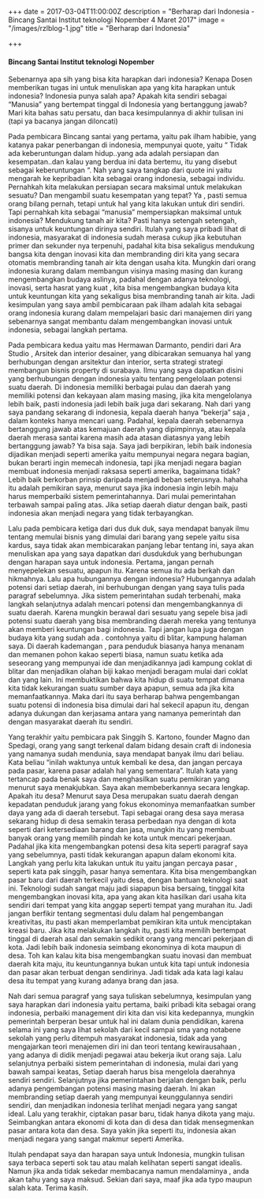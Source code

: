 +++
date = 2017-03-04T11:00:00Z
description = "Berharap dari Indonesia - Bincang Santai Institut teknologi Nopember 4 Maret 2017"
image = "/images/rzlblog-1.jpg"
title = "Berharap dari Indonesia"

+++
#### Bincang Santai Institut teknologi Nopember

Sebenarnya apa sih yang bisa kita harapkan dari indonesia? Kenapa Dosen memberikan tugas ini untuk menuliskan apa yang kita harapkan untuk indonesia? Indonesia punya salah apa? Apakah kita sendiri sebagai “Manusia” yang bertempat tinggal di Indonesia yang bertanggung jawab? Mari kita bahas satu persatu, dan baca kesimpulannya di akhir tulisan ini (tapi ya bacanya jangan diloncati)

Pada pembicara Bincang santai yang pertama, yaitu pak ilham habibie, yang katanya pakar penerbangan di indonesia, mempunyai quote, yaitu “ Tidak ada keberuntungan dalam hidup..yang ada adalah persiapan dan kesempatan..dan kalau yang berdua ini data bertemu, itu yang disebut sebagai keberuntungan “. Nah yang saya tangkap dari quote ini yaitu mengarah ke kepribadian kita sebagai orang indonesia, sebagai individu. Pernahkah kita melakukan persiapan secara maksimal untuk melakukan sesuatu? Dan mengambil suatu kesempatan yang tepat? Ya , pasti semua orang bilang pernah, tetapi untuk hal yang kita lakukan untuk diri sendiri. Tapi pernahkah kita sebagai “manusia” mempersiapkan maksimal untuk indonesia? Mendukung tanah air kita? Pasti hanya setengah setengah, sisanya untuk keuntungan dirinya sendiri. Itulah yang saya pribadi lihat di indonesia, masyarakat di indonesia sudah merasa cukup jika kebutuhan primer dan sekunder nya terpenuhi, padahal kita bisa sekaligus mendukung bangsa kita dengan inovasi kita dan membranding diri kita yang secara otomatis membranding tanah air kita dengan usaha kita. Mungkin dari orang indonesia kurang dalam membangun visinya masing masing dan kurang mengembangkan budaya aslinya, padahal dengan adanya teknologi, inovasi, serta hasrat yang kuat , kita bisa mengembangkan budaya kita untuk keuntungan kita yang sekaligus bisa membranding tanah air kita. Jadi kesimpulan yang saya ambil pembicaraan pak ilham adalah kita sebagai orang indonesia kurang dalam mempelajari basic dari manajemen diri yang sebenarnya sangat membantu dalam mengembangkan inovasi untuk indonesia, sebagai langkah pertama.

Pada pembicara kedua yaitu mas Hermawan Darmanto, pendiri dari Ara Studio , Arsitek dan interior desainer, yang dibicarakan semuanya hal yang berhubungan dengan arsitektur dan interior, serta strategi strategi membangun bisnis property di surabaya. Ilmu yang saya dapatkan disini yang berhubungan dengan indonesia yaitu tentang pengelolaan potensi suatu daerah. Di indonesia memiliki berbagai pulau dan daerah yang memiliki potensi dan kekayaan alam masing masing, jika kita mengelolanya lebih baik, pasti indonesia jadi lebih baik juga dari sekarang. Nah dari yang saya pandang sekarang di indonesia, kepala daerah hanya “bekerja” saja , dalam konteks hanya mencari uang. Padahal, kepala daerah sebenarnya bertanggung jawab atas kemajuan daerah yang dipimpinnya, atau kepala daerah merasa santai karena masih ada atasan diatasnya yang lebih bertanggung jawab? Ya bisa saja. Saya jadi berpikiran, lebih baik indonesia dijadikan menjadi seperti amerika yaitu mempunyai negara negara bagian, bukan berarti ingin memecah indonesia, tapi jika menjadi negara bagian membuat indonesia menjadi raksasa seperti amerika, bagaimana tidak? Lebih baik berkorban prinsip daripada menjadi beban seterusnya. hahaha itu adalah pemikiran saya, menurut saya jika indonesia ingin lebih maju harus memperbaiki sistem pemerintahannya. Dari mulai pemerintahan terbawah sampai paling atas. Jika setiap daerah diatur dengan baik, pasti indonesia akan menjadi negara yang tidak terbayangkan.

Lalu pada pembicara ketiga dari dus duk duk, saya mendapat banyak ilmu tentang memulai bisnis yang dimulai dari barang yang sepele yaitu sisa kardus, saya tidak akan membicarakan panjang lebar tentang ini, saya akan menuliskan apa yang saya dapatkan dari dusdukduk yang berhubungan dengan harapan saya untuk indonesia. Pertama, jangan pernah menyepelekan sesuatu, apapun itu. Karena semua itu ada berkah dan hikmahnya. Lalu apa hubungannya dengan indonesia? Hubungannya adalah potensi dari setiap daerah, ini berhubungan dengan yang saya tulis pada paragraf sebelumnya. Jika sistem pemerintahan sudah terbenahi, maka langkah selanjutnya adalah mencari potensi dan mengembangkannya di suatu daerah. Karena mungkin berawal dari sesuatu yang sepele bisa jadi potensi suatu daerah yang bisa membranding daerah mereka yang tentunya akan memberi keuntungan bagi indonesia. Tapi jangan lupa juga dengan budaya kita yang sudah ada . contohnya yaitu di blitar, kampung halaman saya. Di daerah kademangan , para penduduk biasanya hanya menanam dan memanen pohon kakao seperti biasa, namun suatu ketika ada seseorang yang mempunyai ide dan menjadikannya jadi kampung coklat di blitar dan menjadikan olahan biji kakao menjadi beragam mulai dari coklat dan yang lain. Ini membuktikan bahwa kita hidup di suatu tempat dimana kita tidak kekurangan suatu sumber daya apapun, semua ada jika kita memanfaatkannya. Maka dari itu saya berharap bahwa pengembangan suatu potensi di indonesia bisa dimulai dari hal sekecil apapun itu, dengan adanya dukungan dan kerjasama antara yang namanya pemerintah dan dengan masyarakat daerah itu sendiri.

Yang terakhir yaitu pembicara pak Singgih S. Kartono, founder Magno dan Spedagi, orang yang sangt terkenal dalam bidang desain craft di indonesia yang namanya sudah mendunia, saya mendapat banyak ilmu dari beliau. Kata beliau “inilah waktunya untuk kembali ke desa, dan jangan percaya pada pasar, karena pasar adalah hal yang sementara”. Itulah kata yang tertancap pada benak saya dan menghasilkan suatu pemikiran yang menurut saya menakjubkan. Saya akan membeberkannya secara lengkap. Apakah itu desa? Menurut saya Desa merupakan suatu daerah dengan kepadatan penduduk jarang yang fokus ekonominya memanfaatkan sumber daya yang ada di daerah tersebut. Tapi sebagai orang desa saya merasa sekarang hidup di desa semakin terasa perbedaan nya dengan di kota seperti dari ketersediaan barang dan jasa, mungkin itu yang membuat banyak orang yang memilih pindah ke kota untuk mencari pekerjaan. Padahal jika kita mengembangkan potensi desa kita seperti paragraf saya yang sebelumnya, pasti tidak kekurangan apapun dalam ekonomi kita. Langkah yang perlu kita lakukan untuk itu yaitu jangan percaya pasar , seperti kata pak singgih, pasar hanya sementara. Kita bisa mengembangkan pasar baru dari daerah terkecil yaitu desa, dengan bantuan teknologi saat ini. Teknologi sudah sangat maju jadi siapapun bisa bersaing, tinggal kita mengembangkan inovasi kita, apa yang akan kita hasilkan dari usaha kita sendiri dari tempat yang kita anggap seperti tempat yang murahan itu. Jadi jangan berfikir tentang segmentasi dulu dalam hal pengembangan kreativitas, itu pasti akan memperlambat pemikiran kita untuk menciptakan kreasi baru. Jika kita melakukan langkah itu, pasti kita memilih bertempat tinggal di daerah asal dan semakin sedikit orang yang mencari pekerjaan di kota. Jadi lebih baik indonesia seimbang ekonominya di kota maupun di desa. Toh kan kalau kita bisa mengembangkan suatu inovasi dan membuat daerah kita maju, itu keuntungannya bukan untuk kita tapi untuk indonesia dan pasar akan terbuat dengan sendirinya. Jadi tidak ada kata lagi kalau desa itu tempat yang kurang adanya brang dan jasa.

Nah dari semua paragraf yang saya tuliskan sebelumnya, kesimpulan yang saya harapkan dari indonesia yaitu pertama, baiki pribadi kita sebagai orang indonesia, perbaiki management diri kita dan visi kita kedepannya, mungkin pemerintah berperan besar untuk hal ini dalam dunia pendidikan, karena selama ini yang saya lihat sekolah  dari kecil sampai sma yang notabene sekolah yang perlu ditempuh masyarakat indonesia, tidak ada yang mengajarkan teori menajemen diri ini dan teori tentang kewirausahaan , yang adanya di didik menjadi pegawai atau bekerja ikut orang saja. Lalu selanjutnya perbaiki sistem pemerintahan di indonesia, mulai dari yang bawah sampai keatas, Setiap daerah harus bisa mengelola daerahnya sendiri sendiri. Selanjutnya jika pemerintahan berjalan dengan baik, perlu adanya pengembangan  potensi masing masing daerah. Ini akan membranding setiap daerah yang mempunyai keunggulannya sendiri sendiri, dan menjadikan indonesia terlihat menjadi negara yang sangat ideal. Lalu yang terakhir, ciptakan pasar baru, tidak hanya dikota yang maju. Seimbangkan antara ekonomi di kota dan di desa dan tidak mensegmenkan pasar antara kota dan desa. Saya yakin jika seperti itu, indonesia akan menjadi negara yang sangat makmur seperti Amerika.

Itulah pendapat saya dan harapan saya untuk Indonesia, mungkin tulisan saya terbaca seperti sok tau atau malah kelihatan seperti sangat idealis. Namun jika anda tidak sekedar membacanya namun mendalaminya , anda akan tahu yang saya maksud. Sekian dari saya, maaf jika ada typo maupun salah kata. Terima kasih.